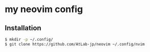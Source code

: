 my neovim config
================

## Installation
```sh
$ mkdir -p ~/.config/
$ git clone https://github.com/AtLab-jp/neovim ~/.config/nvim
```
